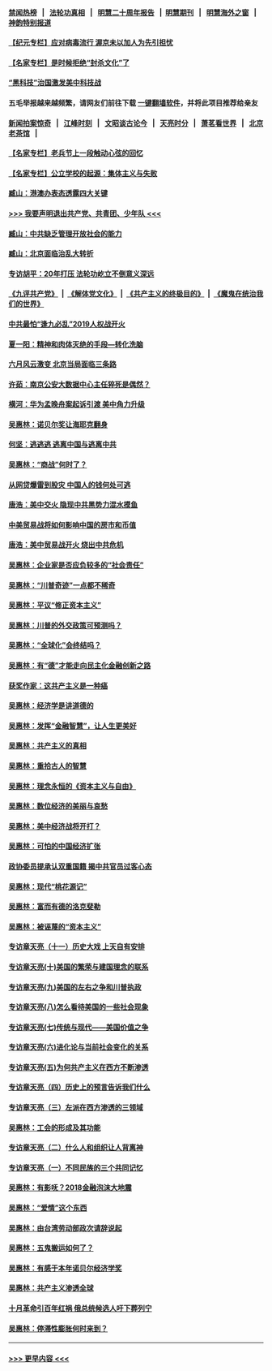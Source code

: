 #### [禁闻热榜](热点新闻.md?=0)  &nbsp;&nbsp;|&nbsp;&nbsp; [法轮功真相](https://github.com/gfw-breaker/truth/blob/master/README.md?=0) &nbsp;&nbsp;|&nbsp;&nbsp; [明慧二十周年报告](https://github.com/gfw-breaker/mh-reports/blob/master/README.md?=0) &nbsp;&nbsp;|&nbsp;&nbsp;[明慧期刊](https://github.com/gfw-breaker/mh-qikan) &nbsp;&nbsp;|&nbsp;&nbsp; [明慧海外之窗](https://github.com/gfw-breaker/mh-news/blob/master/README.md?=0) &nbsp;&nbsp;|&nbsp;&nbsp; [神韵特别报道](https://github.com/gfw-breaker/mh-news/blob/master/shenyun.md?=0)
#### [【纪元专栏】应对病毒流行 渥京未以加人为先引担忧](../pages/nsc423/n11875714.md?t=03051402) 
#### [【名家专栏】是时候拒绝“封杀文化”了](../pages/nsc423/n11814093.md?t=03051402) 
#### [“黑科技”治国激发美中科技战](../pages/nsc423/n11638056.md?t=03051402) 
#### 五毛举报越来越频繁，请网友们前往下载 [一键翻墙软件](https://github.com/gfw-breaker/ssr-accounts)，并将此项目推荐给亲友
#### [新闻拍案惊奇](https://github.com/gfw-breaker/banned-news/blob/master/pages/link4.md) &nbsp;&nbsp;|&nbsp;&nbsp; [江峰时刻](https://github.com/gfw-breaker/banned-news/blob/master/pages/link4.md) &nbsp;&nbsp;|&nbsp;&nbsp; [文昭谈古论今](https://github.com/gfw-breaker/banned-news/blob/master/pages/link4.md) &nbsp;&nbsp;|&nbsp;&nbsp; [天亮时分](https://github.com/gfw-breaker/banned-news/blob/master/pages/link4.md) &nbsp;&nbsp;|&nbsp;&nbsp; [萧茗看世界](https://github.com/gfw-breaker/banned-news/blob/master/pages/link4.md) &nbsp;&nbsp;|&nbsp;&nbsp; [北京老茶馆](https://github.com/gfw-breaker/banned-news/blob/master/pages/link4.md) &nbsp;&nbsp;|&nbsp;&nbsp; 
#### [【名家专栏】老兵节上一段触动心弦的回忆](../pages/nsc423/n11646016.md?t=03051402) 
#### [【名家专栏】公立学校的起源：集体主义与失败](../pages/nsc423/n11601833.md?t=03051402) 
#### [臧山：港澳办表态透露四大关键](../pages/nsc423/n11421628.md?t=03051402) 
#### [>>> 我要声明退出共产党、共青团、少年队 <<<](https://github.com/begood0513/goodnews/blob/master/quit/letter.md) 
#### [臧山：中共缺乏管理开放社会的能力](../pages/nsc423/n11407457.md?t=03051402) 
#### [臧山：北京面临治乱大转折](../pages/nsc423/n11406895.md?t=03051402) 
#### [专访胡平：20年打压 法轮功屹立不倒意义深远](../pages/nsc423/n11398800.md?t=03051402) 
#### [《九评共产党》](https://github.com/begood0513/9ping.md/blob/master/README.md) &nbsp;|&nbsp; [《解体党文化》](../../../../jtdwh.md/blob/master/README.md)  &nbsp;|&nbsp; [《共产主义的终极目的》](../../../../gczydzjmd.md/blob/master/README.md) &nbsp;|&nbsp; [《魔鬼在统治我们的世界》](../../../../mgztzwmdsj.md/blob/master/README.md) 
#### [中共最怕“逢九必乱”2019人权战开火](../pages/nsc423/n11385248.md?t=03051402) 
#### [夏一阳：精神和肉体灭绝的手段—转化洗脑](../pages/nsc423/n11368250.md?t=03051402) 
#### [六月风云激变 北京当局面临三条路](../pages/nsc423/n11313668.md?t=03051402) 
#### [许茹：南京公安大数据中心主任猝死是偶然？](../pages/nsc423/n11064744.md?t=03051402) 
#### [横河：华为孟晚舟案起诉引渡 美中角力升级](../pages/nsc423/n11027230.md?t=03051402) 
#### [吴惠林：诺贝尔奖让海耶克翻身](../pages/nsc423/n10890049.md?t=03051402) 
#### [何坚：逃逃逃 逃离中国与逃离中共](../pages/nsc423/n10592891.md?t=03051402) 
#### [吴惠林：“商战”何时了？](../pages/nsc423/n10573558.md?t=03051402) 
#### [从网贷爆雷到股灾 中国人的钱何处可逃](../pages/nsc423/n10572800.md?t=03051402) 
#### [唐浩：美中交火 隐现中共黑势力混水摸鱼](../pages/nsc423/n10544040.md?t=03051402) 
#### [中美贸易战将如何影响中国的房市和币值](../pages/nsc423/n10543697.md?t=03051402) 
#### [唐浩：美中贸易战开火 烧出中共危机](../pages/nsc423/n10540126.md?t=03051402) 
#### [吴惠林：企业家是否应负较多的“社会责任”](../pages/nsc423/n10535022.md?t=03051402) 
#### [吴惠林：“川普奇迹”一点都不稀奇](../pages/nsc423/n10512808.md?t=03051402) 
#### [吴惠林：平议“修正资本主义”](../pages/nsc423/n10495724.md?t=03051402) 
#### [吴惠林：川普的外交政策可预测吗？](../pages/nsc423/n10462387.md?t=03051402) 
#### [吴惠林：“全球化”会终结吗？](../pages/nsc423/n10452838.md?t=03051402) 
#### [吴惠林：有“德”才能走向民主化金融创新之路](../pages/nsc423/n10432292.md?t=03051402) 
#### [获奖作家：这共产主义是一种癌](../pages/nsc423/n10431541.md?t=03051402) 
#### [吴惠林：经济学是讲道德的](../pages/nsc423/n10398014.md?t=03051402) 
#### [吴惠林：发挥“金融智慧”，让人生更美好](../pages/nsc423/n10375019.md?t=03051402) 
#### [吴惠林：共产主义的真相](../pages/nsc423/n10351394.md?t=03051402) 
#### [吴惠林：重拾古人的智慧](../pages/nsc423/n10337691.md?t=03051402) 
#### [吴惠林：理念永恒的《资本主义与自由》](../pages/nsc423/n10316274.md?t=03051402) 
#### [吴惠林：数位经济的美丽与哀愁](../pages/nsc423/n10292946.md?t=03051402) 
#### [吴惠林：美中经济战将开打？](../pages/nsc423/n10258825.md?t=03051402) 
#### [吴惠林：可怕的中国经济扩张](../pages/nsc423/n10219147.md?t=03051402) 
#### [政协委员提承认双重国籍 揭中共官员过客心态](../pages/nsc423/n10208809.md?t=03051402) 
#### [吴惠林：现代“桃花源记”](../pages/nsc423/n10185234.md?t=03051402) 
#### [吴惠林：富而有德的洛克斐勒](../pages/nsc423/n10142264.md?t=03051402) 
#### [吴惠林：被诬蔑的“资本主义”](../pages/nsc423/n10124816.md?t=03051402) 
#### [专访章天亮（十一）历史大戏 上天自有安排](../pages/nsc423/n10094905.md?t=03051402) 
#### [专访章天亮(十)美国的繁荣与建国理念的联系](../pages/nsc423/n10094899.md?t=03051402) 
#### [专访章天亮(九)美国的左右之争和川普执政](../pages/nsc423/n10094889.md?t=03051402) 
#### [专访章天亮(八)怎么看待美国的一些社会现象](../pages/nsc423/n10094857.md?t=03051402) 
#### [专访章天亮(七)传统与现代——美国价值之争](../pages/nsc423/n10093140.md?t=03051402) 
#### [专访章天亮(六)进化论与当前社会变化的关系](../pages/nsc423/n10092036.md?t=03051402) 
#### [专访章天亮(五)为何共产主义在西方不断渗透](../pages/nsc423/n10083620.md?t=03051402) 
#### [专访章天亮（四）历史上的预言告诉我们什么](../pages/nsc423/n10083606.md?t=03051402) 
#### [专访章天亮（三）左派在西方渗透的三领域](../pages/nsc423/n10081115.md?t=03051402) 
#### [吴惠林：工会的形成及其功能](../pages/nsc423/n10080633.md?t=03051402) 
#### [专访章天亮（二）什么人和组织让人背离神](../pages/nsc423/n10076637.md?t=03051402) 
#### [专访章天亮（一）不同民族的三个共同记忆](../pages/nsc423/n10074188.md?t=03051402) 
#### [吴惠林：有影呒？2018金融泡沫大地震](../pages/nsc423/n10040534.md?t=03051402) 
#### [吴惠林：“爱情”这个东西](../pages/nsc423/n10019423.md?t=03051402) 
#### [吴惠林：由台湾劳动部政次请辞说起](../pages/nsc423/n9979679.md?t=03051402) 
#### [吴惠林：五鬼搬运如何了？](../pages/nsc423/n9925338.md?t=03051402) 
#### [吴惠林：有感于本年诺贝尔经济学奖](../pages/nsc423/n9871883.md?t=03051402) 
#### [吴惠林：共产主义渗透全球](../pages/nsc423/n9812748.md?t=03051402) 
#### [十月革命引百年红祸 俄总统候选人吁下葬列宁](../pages/nsc423/n9810182.md?t=03051402) 
#### [吴惠林：停滞性膨胀何时来到？](../pages/nsc423/n9764136.md?t=03051402) 

----
#### [ >>> 更早内容 <<< ](../indexes/nsc423-earlier.md)
